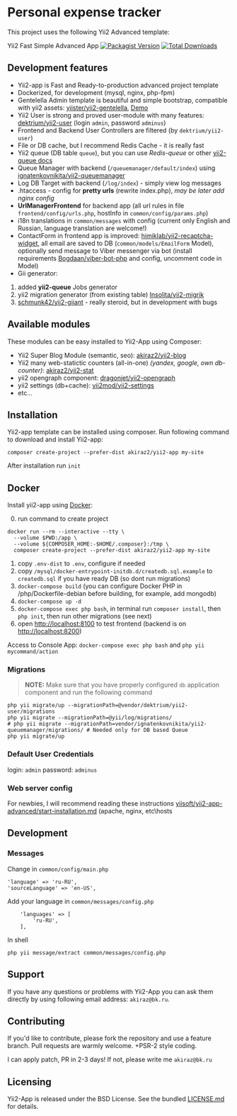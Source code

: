 # Personal expense tracker

This project uses the following Yii2 Advanced template:

Yii2 Fast Simple Advanced App [![Packagist Version](https://img.shields.io/packagist/v/akiraz2/yii2-app.svg?style=flat-square)](https://packagist.org/packages/akiraz2/yii2-app) [![Total Downloads](https://img.shields.io/packagist/dt/akiraz2/yii2-app.svg?style=flat-square)](https://packagist.org/packages/akiraz2/yii2-app)

## Development features

- Yii2-app is Fast and Ready-to-production advanced project template
- Dockerized, for development (mysql, nginx, php-fpm)
- Gentelella Admin template is beautiful and simple bootstrap, compatible with yii2 assets: [yiister/yii2-gentelella](https://github.com/yiister/yii2-gentelella), [Demo](https://colorlib.com/polygon/gentelella/)
- Yii2 User is strong and proved user-module with many features: [dektrium/yii2-user](https://github.com/dektrium/yii2-user) (login `admin`, password `adminus`)
- Frontend and Backend User Controllers are filtered (by `dektrium/yii2-user`)
- File or DB cache, but I recommend Redis Cache - it is really fast
- Yii2 queue (DB table `queue`), but you can use _Redis-queue_ or other [yii2-queue docs](https://github.com/yiisoft/yii2-queue/blob/master/docs/guide/README.md)
- Queue Manager with backend (`/queuemanager/default/index`) using [ignatenkovnikita/yii2-queuemanager](https://github.com/ignatenkovnikita/yii2-queuemanager)
- Log DB Target with backend (`/log/index`) - simply view log messages
- .htaccess - config for **pretty urls** (rewrite index.php), _may be later add nginx config_
- **UrlManagerFrontend** for backend app (all url rules in file `frontend/config/urls.php`, hostInfo in `common/config/params.php`)
- i18n translations in `common/messages` with config (current only English and Russian, language translation are welcome!)
- ContactForm in frontend app is improved: [himiklab/yii2-recaptcha-widget](https://github.com/himiklab/yii2-recaptcha-widget),
  all email are saved to DB (`common/models/EmailForm` Model), optionally send message to Viber messenger via bot
  (install requirements [Bogdaan/viber-bot-php](https://github.com/Bogdaan/viber-bot-php) and config, uncomment code in Model)
- Gii generator:

1. added **yii2-queue** Jobs generator
2. yii2 migration generator (from existing table) [Insolita/yii2-migrik](https://github.com/Insolita/yii2-migrik)
3. [schmunk42/yii2-giiant](https://github.com/schmunk42/yii2-giiant) - really steroid, but in development with bugs

## Available modules

These modules can be easy installed to Yii2-App using Composer:

- Yii2 Super Blog Module (semantic, seo): [akiraz2/yii2-blog](https://github.com/akiraz2/yii2-blog)
- Yii2 many web-statictic counters (all-in-one) _(yandex, google, own db-counter)_: [akiraz2/yii2-stat](https://github.com/akiraz2/yii2-stat)
- yii2 opengraph component: [dragonjet/yii2-opengraph](https://github.com/dragonjet/yii2-opengraph)
- yii2 settings (db+cache): [yii2mod/yii2-settings](https://github.com/yii2mod/yii2-settings)
- etc...

## Installation

Yii2-app template can be installed using composer. Run following command to download and install Yii2-app:

```
composer create-project --prefer-dist akiraz2/yii2-app my-site
```

After installation run `init`

## Docker

Install yii2-app using [Docker](https://www.docker.com):

0. run command to create project

```
docker run --rm --interactive --tty \
  --volume $PWD:/app \
  --volume ${COMPOSER_HOME:-$HOME/.composer}:/tmp \
  composer create-project --prefer-dist akiraz2/yii2-app my-site
```

1. copy `.env-dist` to `.env`, configure if needed
2. copy `/mysql/docker-entrypoint-initdb.d/createdb.sql.example` to `createdb.sql` if you have ready DB (so dont run migrations)
3. `docker-compose build` (you can configure Docker PHP in /php/Dockerfile-debian before building, for example, add mongodb)
4. `docker-compose up -d`
5. `docker-compose exec php bash`, in terminal run `composer install`, then `php init`, then run other migrations (see next)
6. open [http://localhost:8100](http://localhost:8100) to test frontend (backend is on [http://localhost:8200](localhost:8200))

Access to Console App: `docker-compose exec php bash` and `php yii mycommand/action`

### Migrations

> **NOTE:** Make sure that you have properly configured `db` application component and run the following command

```
php yii migrate/up --migrationPath=@vendor/dektrium/yii2-user/migrations
php yii migrate --migrationPath=@yii/log/migrations/
# php yii migrate --migrationPath=vendor/ignatenkovnikita/yii2-queuemanager/migrations/ # Needed only for DB based Queue
php yii migrate/up
```

### Default User Credentials

login: `admin`
password: `adminus`

### Web server config

For newbies, I will recommend reading these instructions [yiisoft/yii2-app-advanced/start-installation.md](https://github.com/yiisoft/yii2-app-advanced/blob/master/docs/guide/start-installation.md) (apache, nginx, etc\hosts

## Development

### Messages

Change in `common/config/main.php`

```
'language' => 'ru-RU',
'sourceLanguage' => 'en-US',
```

Add your language in `common/messages/config.php`

```
    'languages' => [
        'ru-RU',
    ],
```

In shell

```
php yii message/extract common/messages/config.php
```

## Support

If you have any questions or problems with Yii2-App you can ask them directly
by using following email address: `akiraz@bk.ru`.

## Contributing

If you'd like to contribute, please fork the repository and use a feature branch. Pull requests are warmly welcome.
+PSR-2 style coding.

I can apply patch, PR in 2-3 days! If not, please write me `akiraz@bk.ru`

## Licensing

Yii2-App is released under the BSD License. See the bundled [LICENSE.md](LICENSE.md)
for details.
